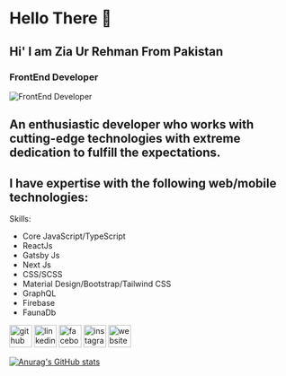 # Hello There 👋

## Hi' I am Zia Ur Rehman From Pakistan
### FrontEnd Developer 
![FrontEnd Developer ](https://media-exp1.licdn.com/dms/image/C5616AQHwUeFXZNbpUg/profile-displaybackgroundimage-shrink_200_800/0/1611605368642?e=1643846400&v=beta&t=2acRxDJbtPmtkEHXKUHa_w4ndpe-k_thULt0tM1eC2U)

## An enthusiastic developer who works with cutting-edge technologies with extreme dedication to fulfill the expectations.

## I have expertise with the following web/mobile technologies:

Skills:
- Core JavaScript/TypeScript 
- ReactJs 
- Gatsby Js
- Next Js 
- CSS/SCSS 
- Material Design/Bootstrap/Tailwind CSS
- GraphQL
- Firebase
- FaunaDb

[<img src='https://cdn.jsdelivr.net/npm/simple-icons@3.0.1/icons/github.svg' alt='github' height='40'>](https://github.com/https://github.com/ziaalikhan)  [<img src='https://cdn.jsdelivr.net/npm/simple-icons@3.0.1/icons/linkedin.svg' alt='linkedin' height='40'>](https://www.linkedin.com/in/https://www.linkedin.com/in/zia-ur-rehman-25495a186//)  [<img src='https://cdn.jsdelivr.net/npm/simple-icons@3.0.1/icons/facebook.svg' alt='facebook' height='40'>](https://www.facebook.com/https://www.facebook.com/profile.php?id=100045148653080)  [<img src='https://cdn.jsdelivr.net/npm/simple-icons@3.0.1/icons/instagram.svg' alt='instagram' height='40'>](https://www.instagram.com/https://www.instagram.com/ziaalikhan052//)  [<img src='https://cdn.jsdelivr.net/npm/simple-icons@3.0.1/icons/icloud.svg' alt='website' height='40'>](www.mainMained.yet)  












[![Anurag's GitHub stats](https://github-readme-stats.vercel.app/api?username=ziaalikhan)](https://github.com/ziaalikhan/github-readme-stats)

<!--


Here are some ideas to get you started:

- 🔭 I’m currently working on ...
- 🌱 I’m currently learning ...
- 👯 I’m looking to collaborate on ...
- 🤔 I’m looking for help with ...
- 💬 Ask me about ...
- 📫 How to reach me: ...
- 😄 Pronouns: ...
- ⚡ Fun fact: ...
-->
